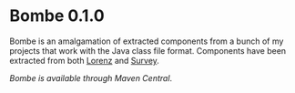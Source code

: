 Bombe 0.1.0
===========

Bombe is an amalgamation of extracted components from a bunch of my projects that work with the
Java class file format. Components have been extracted from both [Lorenz] and [Survey].

*Bombe is available through Maven Central*.

[Lorenz]: https://github.com/jamiemansfield/Lorenz
[Survey]: https://github.com/jamiemansfield/Survey

